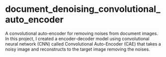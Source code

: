 # document_denoising_convolutional_auto_encoder
A convolutional auto-encoder for removing noises from document images. In this project, I created a encoder-decoder model using convolutional neural network (CNN) called Convolutional Auto-Encoder (CAE) that takes a noisy image and reconstructs to the target image removing the noises. 
